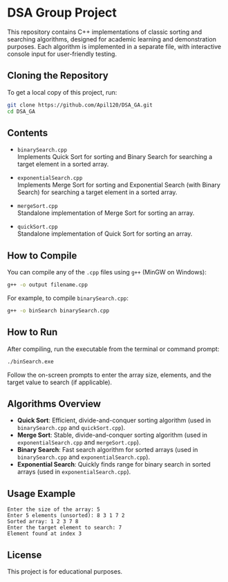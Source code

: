 # DSA Group Project

This repository contains C++ implementations of classic sorting and searching algorithms, designed for academic learning and demonstration purposes. Each algorithm is implemented in a separate file, with interactive console input for user-friendly testing.

## Cloning the Repository

To get a local copy of this project, run:

```sh
git clone https://github.com/Apil120/DSA_GA.git
cd DSA_GA
```

## Contents

- `binarySearch.cpp`  
  Implements Quick Sort for sorting and Binary Search for searching a target element in a sorted array.

- `exponentialSearch.cpp`  
  Implements Merge Sort for sorting and Exponential Search (with Binary Search) for searching a target element in a sorted array.

- `mergeSort.cpp`  
  Standalone implementation of Merge Sort for sorting an array.

- `quickSort.cpp`  
  Standalone implementation of Quick Sort for sorting an array.


## How to Compile

You can compile any of the `.cpp` files using `g++` (MinGW on Windows):

```sh
g++ -o output filename.cpp
```

For example, to compile `binarySearch.cpp`:

```sh
g++ -o binSearch binarySearch.cpp
```

## How to Run

After compiling, run the executable from the terminal or command prompt:

```sh
./binSearch.exe
```

Follow the on-screen prompts to enter the array size, elements, and the target value to search (if applicable).

## Algorithms Overview

- **Quick Sort**: Efficient, divide-and-conquer sorting algorithm (used in `binarySearch.cpp` and `quickSort.cpp`).
- **Merge Sort**: Stable, divide-and-conquer sorting algorithm (used in `exponentialSearch.cpp` and `mergeSort.cpp`).
- **Binary Search**: Fast search algorithm for sorted arrays (used in `binarySearch.cpp` and `exponentialSearch.cpp`).
- **Exponential Search**: Quickly finds range for binary search in sorted arrays (used in `exponentialSearch.cpp`).

## Usage Example

```
Enter the size of the array: 5
Enter 5 elements (unsorted): 8 3 1 7 2
Sorted array: 1 2 3 7 8
Enter the target element to search: 7
Element found at index 3
```

## License

This project is for educational purposes.
